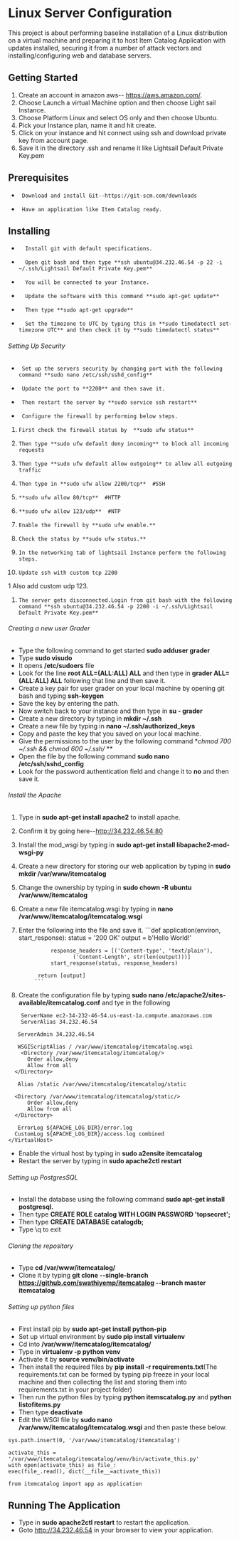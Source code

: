 # Linux Server Configuration  


This project is about performing baseline installation of a Linux distribution on a virtual machine and preparing it to host Item Catalog Application with updates installed, securing it from a number of attack vectors and installing/configuring web and database servers. 


## Getting Started        
1. Create an account in amazon aws-- https://aws.amazon.com/.
2. Choose Launch a virtual Machine option and then choose Light sail Instance.
3. Choose  Platform Linux and select OS only and then choose Ubuntu.
4. Pick your Instance plan, name it and hit create.
5. Click on your instance and hit connect using ssh and download private key from account page.
6. Save it in the directory .ssh and rename it like Lightsail Default Private Key.pem


## Prerequisites
*      Download and install Git--https://git-scm.com/downloads
*      Have an application like Item Catalog ready.


## Installing  
*       Install git with default specifications.
*       Open git bash and then type **ssh ubuntu@34.232.46.54 -p 22 -i ~/.ssh/Lightsail Default Private Key.pem**
*       You will be connected to your Instance.
*       Update the software with this command **sudo apt-get update**
*       Then type **sudo apt-get upgrade**
*       Set the timezone to UTC by typing this in **sudo timedatectl set-timezone UTC** and then check it by **sudo timedatectl status**


###### Setting Up Security
*      Set up the servers security by changing port with the following command **sudo nano /etc/ssh/sshd_config**
*      Update the port to **2200** and then save it.
*      Then restart the server by **sudo service ssh restart**
*      Configure the firewall by performing below steps.
1.     First check the firewall status by  **sudo ufw status**
1.     Then type **sudo ufw default deny incoming** to block all incoming requests
1.     Then type **sudo ufw default allow outgoing** to allow all outgoing traffic
1.     Then type in **sudo ufw allow 2200/tcp**  #SSH
1.     **sudo ufw allow 80/tcp**  #HTTP
1.     **sudo ufw allow 123/udp**  #NTP
1.     Enable the firewall by **sudo ufw enable.**
1.     Check the status by **sudo ufw status.**
1.     In the networking tab of lightsail Instance perform the following steps.
1.     Update ssh with custom tcp 2200
1      Also add custom udp 123.
1.     The server gets disconnected.Login from git bash with the following command **ssh ubuntu@34.232.46.54 -p 2200 -i ~/.ssh/Lightsail Default Private Key.pem**


###### Creating a new user Grader
* Type the following command to get started **sudo adduser grader**
* Type **sudo visudo**
* It opens **/etc/sudoers** file
* Look for the line **root  ALL=(ALL:ALL) ALL** and then type in **grader  ALL=(ALL:ALL) ALL** following that line and then save it.
* Create a key pair for user grader on your local machine by opening git bash and typing **ssh-keygen**
* Save the key by entering the path.
* Now switch back to your instance and then type in **su - grader**
* Create a new directory by typing in **mkdir ~/.ssh**
* Create a new file by typing in **nano ~/.ssh/authorized_keys**
* Copy and paste the key that you saved on your local machine.
* Give the permissions to the user by the following command **chmod 700 ~/.ssh && chmod 600 ~/.ssh/* **
* Open the file by the following command **sudo nano /etc/ssh/sshd_config**
* Look for the password authentication field and change it to **no** and then save it.


 ###### Install the Apache

1. Type in **sudo apt-get install apache2** to install apache.
1. Confirm it by going here--http://34.232.46.54:80
1. Install the mod_wsgi by typing in **sudo apt-get install libapache2-mod-wsgi-py**
1. Create a new directory for storing our web application by typing in **sudo mkdir /var/www/itemcatalog**
1. Change the ownership by typing in **sudo chown -R ubuntu /var/www/itemcatalog**
1. Create a new file itemcatalog.wsgi by typing in **nano /var/www/itemcatalog/itemcatalog.wsgi**
1. Enter the following into the file and save it.
            ```def application(environ, start_response):
                 status = '200 OK'
                 output = b'Hello World!'


                 response_headers = [('Content-type', 'text/plain'),
                        ('Content-Length', str(len(output)))]
                 start_response(status, response_headers)

             return [output]
            ```
1.   Create the configuration file by typing **sudo nano /etc/apache2/sites-available/itemcatalog.conf** and tye in the following

```<VirtualHost *:80>
    ServerName ec2-34-232-46-54.us-east-1a.compute.amazonaws.com
    ServerAlias 34.232.46.54
  
   ServerAdmin 34.232.46.54
  
   WSGIScriptAlias / /var/www/itemcatalog/itemcatalog.wsgi  
    <Directory /var/www/itemcatalog/itemcatalog/>
      Order allow,deny
      Allow from all
  </Directory>
  
   Alias /static /var/www/itemcatalog/itemcatalog/static
 
  <Directory /var/www/itemcatalog/itemcatalog/static/>
      Order allow,deny
      Allow from all
  </Directory>
  
   ErrorLog ${APACHE_LOG_DIR}/error.log
  CustomLog ${APACHE_LOG_DIR}/access.log combined
</VirtualHost>
```

*   Enable the virtual host by typing in **sudo a2ensite itemcatalog**
*   Restart the server by typing in **sudo apache2ctl restart**


###### Setting up PostgresSQL

* Install the database using the following command **sudo apt-get install postgresql.**
* Then type **CREATE ROLE catalog WITH LOGIN PASSWORD 'topsecret';**
* Then type **CREATE DATABASE catalogdb;**
* Type \q to exit


###### Cloning the repository


* Type **cd /var/www/itemcatalog/**
* Clone it by typing **git clone --single-branch https://github.com/swathiyemp/itemcatalog --branch master itemcatalog**


###### Setting up python files
* First install pip by **sudo apt-get install python-pip**
* Set up virtual environment by **sudo pip install virtualenv**
* Cd into  **/var/www/itemcatalog/itemcatalog/**
* Type in **virtualenv -p python venv**
* Activate it by **source venv/bin/activate**
* Then install the required files by **pip install -r requirements.txt**(The requirements.txt can be formed by typing pip freeze in your local machine and then collecting the list and storing them into requirements.txt in your project folder)
* Then run the python files by typing **python itemscatalog.py** and **python listofitems.py**
* Then type **deactivate**
* Edit the WSGI file by **sudo nano /var/www/itemcatalog/itemcatalog.wsgi**
and then paste these below.


```import sys
sys.path.insert(0, '/var/www/itemcatalog/itemcatalog')

activate_this = '/var/www/itemcatalog/itemcatalog/venv/bin/activate_this.py'
with open(activate_this) as file_:
exec(file_.read(), dict(__file__=activate_this))

from itemcatalog import app as application
```

## Running The Application

* Type in **sudo apache2ctl restart** to restart the application.
* Goto http://34.232.46.54 in your browser to view your application.
